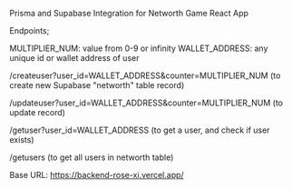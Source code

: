 Prisma and Supabase Integration for Networth Game React App

Endpoints;

MULTIPLIER_NUM: value from 0-9 or infinity
WALLET_ADDRESS: any unique id or wallet address of user 

/createuser?user_id=WALLET_ADDRESS&counter=MULTIPLIER_NUM (to create new Supabase "networth" table record)

/updateuser?user_id=WALLET_ADDRESS&counter=MULTIPLIER_NUM (to update record)

/getuser?user_id=WALLET_ADDRESS (to get a user, and check if user exists)

/getusers (to get all users in networth table)

Base URL: https://backend-rose-xi.vercel.app/
